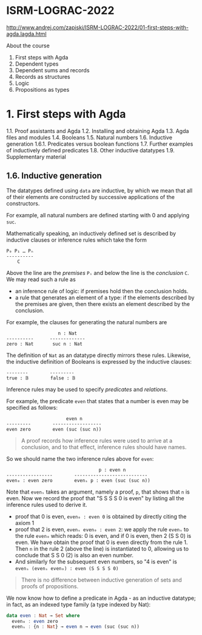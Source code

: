 # ISRM-LOGRAC-2022
http://www.andrej.com/zapiski/ISRM-LOGRAC-2022/01-first-steps-with-agda.lagda.html

About the course
1. First steps with Agda
2. Dependent types
3. Dependent sums and records
4. Records as structures
5. Logic
6. Propositions as types


# 1. First steps with Agda

1.1. Proof assistants and Agda
1.2. Installing and obtaining Agda
1.3. Agda files and modules
1.4. Booleans
1.5. Natural numbers
1.6. Inductive generation
1.6.1. Predicates versus boolean functions
1.7. Further examples of inductively defined predicates
1.8. Other inductive datatypes
1.9. Supplementary material

## 1.6. Inductive generation

The datatypes defined using `data` are inductive, by which we mean that all of their elements are constructed by successive applications of the constructors.

For example, all natural numbers are defined starting with 0 and applying `suc`.

Mathematically speaking, an inductively defined set is described by inductive clauses or inference rules which take the form

```
P₀ P₁ … Pₙ
----------
    C
```

Above the line are the *premises* `Pᵢ` and below the line is the *conclusion* `C`. We may read such a rule as
- an inference rule of logic: if premises hold then the conclusion holds.
- a rule that generates an element of a type: 
  if the elements described by the premises are given, 
  then there exists an element described by the conclusion.

For example, the clauses for generating the natural numbers are

```
                   n : Nat
----------      -------------
zero : Nat       suc n : Nat
```

The definition of `Nat` as an datatype directly mirrors these rules. Likewise, the inductive definition of Booleans is expressed by the inductive clauses:

```
--------        ---------
true : 𝔹        false : 𝔹
```

Inference rules may be used to specify *predicates* and *relations*.

For example, the predicate `even` that states that a number is even may be specified as follows:

```
                      even n
---------        ------------------
even zero        even (suc (suc n))
```

> A proof records how inference rules were used to arrive at a conclusion, and to that effect, inference rules should have names.

So we should name the two inference rules above for `even`:

```
                                  p : even n
-----------------        ---------------------------
even₀ : even zero        evenₛ p : even (suc (suc n))
```

Note that `evenₛ` takes an argument, namely a proof, `p`, that shows that `n` is even. Now we record the proof that "S S S S 0 is even" by listing all the inference rules used to derive it.

- proof that 0 is even, `even₀ : even 0` 
  is obtained by directly citing the axiom 1
- proof that 2 is even, `evenₛ even₀ : even 2`: 
  we apply the rule `evenₛ` to the rule `even₀`
  which reads: 0 is even, and if 0 is even, then 2 (S S 0) is even. 
  We have obtain the proof that 0 is even directly from the rule 1. 
  Then `n` in the rule 2 (above the line) is instantiated to 0, 
  allowing us to conclude that S S 0 (2) is also an even number.
- And similarly for the subsequent even numbers, so "4 is even" is  
  `evenₛ (evenₛ even₀) : even (S S S S 0)`

>There is no difference between inductive generation of sets and proofs of propositions.

We now know how to define a predicate in Agda - as an inductive datatype; in fact, as an indexed type family (a type indexed by Nat):

```hs
data even : Nat → Set where
  even₀ : even zero
  evenₛ : {n : Nat} → even n → even (suc (suc n))
```
